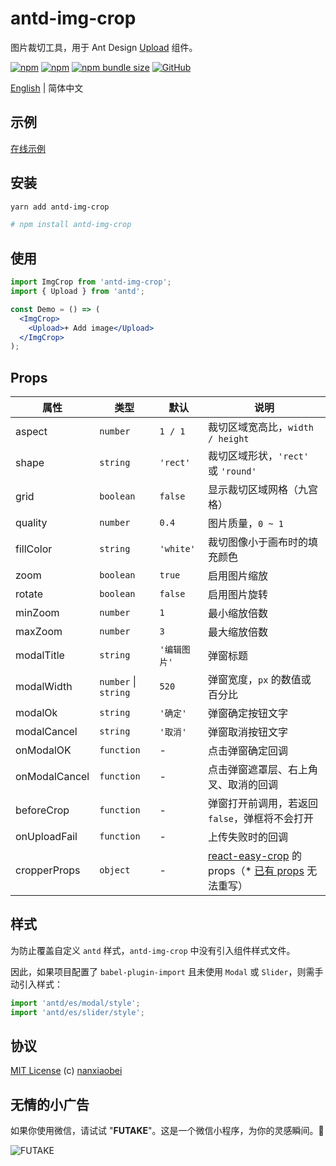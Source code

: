 # antd-img-crop

图片裁切工具，用于 Ant Design [Upload](https://ant.design/components/upload-cn/) 组件。

[![npm](https://img.shields.io/npm/v/antd-img-crop.svg?style=flat-square)](https://www.npmjs.com/package/antd-img-crop)
[![npm](https://img.shields.io/npm/dt/antd-img-crop?style=flat-square)](https://www.npmtrends.com/antd-img-crop)
[![npm bundle size](https://img.shields.io/bundlephobia/minzip/antd-img-crop?style=flat-square)](https://bundlephobia.com/result?p=antd-img-crop)
[![GitHub](https://img.shields.io/github/license/nanxiaobei/antd-img-crop?style=flat-square)](https://github.com/nanxiaobei/antd-img-crop/blob/master/LICENSE)

[English](./README.md) | 简体中文

## 示例

[在线示例](https://codesandbox.io/s/antd-img-crop-4qoom5p9x4)

## 安装

```sh
yarn add antd-img-crop

# npm install antd-img-crop
```

## 使用

```jsx harmony
import ImgCrop from 'antd-img-crop';
import { Upload } from 'antd';

const Demo = () => (
  <ImgCrop>
    <Upload>+ Add image</Upload>
  </ImgCrop>
);
```

## Props

| 属性          | 类型                 | 默认         | 说明                                                   |
| ------------- | -------------------- | ------------ | ------------------------------------------------------ |
| aspect        | `number`             | `1 / 1`      | 裁切区域宽高比，`width / height`                       |
| shape         | `string`             | `'rect'`     | 裁切区域形状，`'rect'` 或 `'round'`                    |
| grid          | `boolean`            | `false`      | 显示裁切区域网格（九宫格）                             |
| quality       | `number`             | `0.4`        | 图片质量，`0 ~ 1`                                      |
| fillColor     | `string`             | `'white'`    | 裁切图像小于画布时的填充颜色                           |
| zoom          | `boolean`            | `true`       | 启用图片缩放                                           |
| rotate        | `boolean`            | `false`      | 启用图片旋转                                           |
| minZoom       | `number`             | `1`          | 最小缩放倍数                                           |
| maxZoom       | `number`             | `3`          | 最大缩放倍数                                           |
| modalTitle    | `string`             | `'编辑图片'` | 弹窗标题                                               |
| modalWidth    | `number` \| `string` | `520`        | 弹窗宽度，`px` 的数值或百分比                          |
| modalOk       | `string`             | `'确定'`     | 弹窗确定按钮文字                                       |
| modalCancel   | `string`             | `'取消'`     | 弹窗取消按钮文字                                       |
| onModalOK     | `function`           | -            | 点击弹窗确定回调                                       |
| onModalCancel | `function`           | -            | 点击弹窗遮罩层、右上角叉、取消的回调                   |
| beforeCrop    | `function`           | -            | 弹窗打开前调用，若返回 `false`，弹框将不会打开         |
| onUploadFail  | `function`           | -            | 上传失败时的回调                                       |
| cropperProps  | `object`             | -            | [react-easy-crop] 的 props（\* [已有 props] 无法重写） |

## 样式

为防止覆盖自定义 `antd` 样式，`antd-img-crop` 中没有引入组件样式文件。

因此，如果项目配置了 `babel-plugin-import` 且未使用 `Modal` 或 `Slider`，则需手动引入样式：

```js
import 'antd/es/modal/style';
import 'antd/es/slider/style';
```

## 协议

[MIT License](https://github.com/nanxiaobei/antd-img-crop/blob/master/LICENSE) (c) [nanxiaobei](https://lee.so/)

[react-easy-crop]: https://github.com/ricardo-ch/react-easy-crop#props
[已有 props]: https://github.com/nanxiaobei/antd-img-crop/blob/master/src/index.jsx#L67-L83

## 无情的小广告

如果你使用微信，请试试 "**FUTAKE**"。这是一个微信小程序，为你的灵感瞬间。🌈

![FUTAKE](https://s3.jpg.cm/2021/04/22/TDQuS.png)
